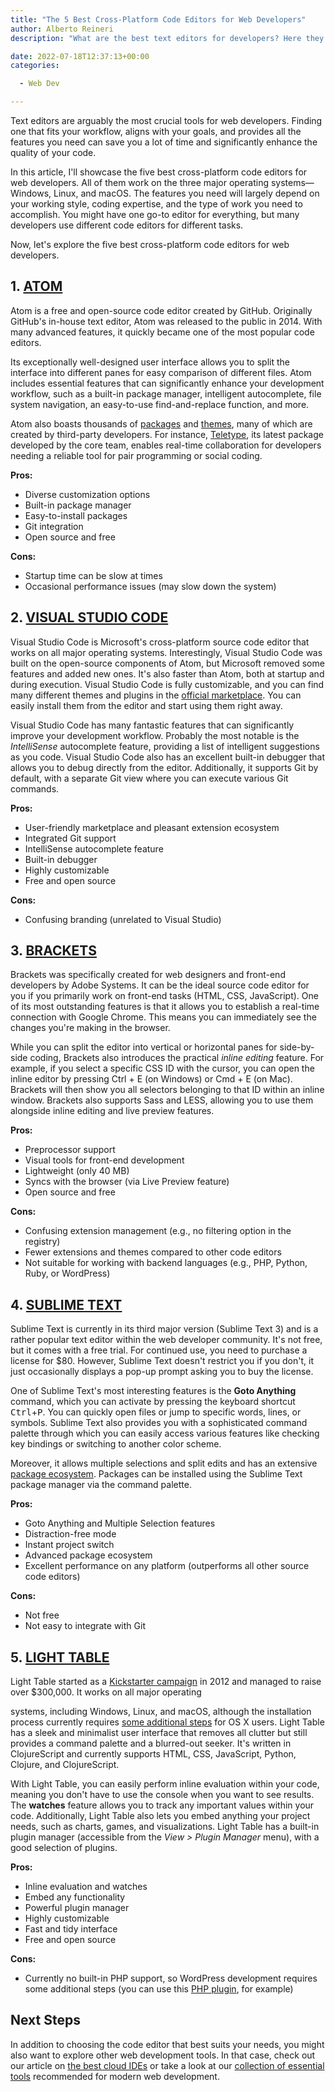 ```yaml
---
title: "The 5 Best Cross-Platform Code Editors for Web Developers"
author: Alberto Reineri
description: "What are the best text editors for developers? Here they are!!!"

date: 2022-07-18T12:37:13+00:00
categories:

  - Web Dev

---
```


Text editors are arguably the most crucial tools for web developers. Finding one that fits your workflow, aligns with your goals, and provides all the features you need can save you a lot of time and significantly enhance the quality of your code.

In this article, I'll showcase the five best cross-platform code editors for web developers. All of them work on the three major operating systems—Windows, Linux, and macOS. The features you need will largely depend on your working style, coding expertise, and the type of work you need to accomplish. You might have one go-to editor for everything, but many developers use different code editors for different tasks.

Now, let's explore the five best cross-platform code editors for web developers.

## 1. [ATOM][1]

Atom is a free and open-source code editor created by GitHub. Originally GitHub's in-house text editor, Atom was released to the public in 2014. With many advanced features, it quickly became one of the most popular code editors.

Its exceptionally well-designed user interface allows you to split the interface into different panes for easy comparison of different files. Atom includes essential features that can significantly enhance your development workflow, such as a built-in package manager, intelligent autocomplete, file system navigation, an easy-to-use find-and-replace function, and more.

Atom also boasts thousands of [packages][2] and [themes][3], many of which are created by third-party developers. For instance, [Teletype][4], its latest package developed by the core team, enables real-time collaboration for developers needing a reliable tool for pair programming or social coding.

**Pros:**
- Diverse customization options
- Built-in package manager
- Easy-to-install packages
- Git integration
- Open source and free

**Cons:**
- Startup time can be slow at times
- Occasional performance issues (may slow down the system)

## 2. [VISUAL STUDIO CODE][5]

Visual Studio Code is Microsoft's cross-platform source code editor that works on all major operating systems. Interestingly, Visual Studio Code was built on the open-source components of Atom, but Microsoft removed some features and added new ones. It's also faster than Atom, both at startup and during execution. Visual Studio Code is fully customizable, and you can find many different themes and plugins in the [official marketplace][6]. You can easily install them from the editor and start using them right away.

Visual Studio Code has many fantastic features that can significantly improve your development workflow. Probably the most notable is the _IntelliSense_ autocomplete feature, providing a list of intelligent suggestions as you code. Visual Studio Code also has an excellent built-in debugger that allows you to debug directly from the editor. Additionally, it supports Git by default, with a separate Git view where you can execute various Git commands.

**Pros:**
- User-friendly marketplace and pleasant extension ecosystem
- Integrated Git support
- IntelliSense autocomplete feature
- Built-in debugger
- Highly customizable
- Free and open source

**Cons:**
- Confusing branding (unrelated to Visual Studio)

## 3. [BRACKETS][7]

Brackets was specifically created for web designers and front-end developers by Adobe Systems. It can be the ideal source code editor for you if you primarily work on front-end tasks (HTML, CSS, JavaScript). One of its most outstanding features is that it allows you to establish a real-time connection with Google Chrome. This means you can immediately see the changes you're making in the browser.

While you can split the editor into vertical or horizontal panes for side-by-side coding, Brackets also introduces the practical _inline editing_ feature. For example, if you select a specific CSS ID with the cursor, you can open the inline editor by pressing Ctrl + E (on Windows) or Cmd + E (on Mac). Brackets will then show you all selectors belonging to that ID within an inline window. Brackets also supports Sass and LESS, allowing you to use them alongside inline editing and live preview features.

**Pros:**
- Preprocessor support
- Visual tools for front-end development
- Lightweight (only 40 MB)
- Syncs with the browser (via Live Preview feature)
- Open source and free

**Cons:**
- Confusing extension management (e.g., no filtering option in the registry)
- Fewer extensions and themes compared to other code editors
- Not suitable for working with backend languages (e.g., PHP, Python, Ruby, or WordPress)

## 4. [SUBLIME TEXT][8]

Sublime Text is currently in its third major version (Sublime Text 3) and is a rather popular text editor within the web developer community. It's not free, but it comes with a free trial. For continued use, you need to purchase a license for $80. However, Sublime Text doesn't restrict you if you don't, it just occasionally displays a pop-up prompt asking you to buy the license.

One of Sublime Text's most interesting features is the __Goto Anything__ command, which you can activate by pressing the keyboard shortcut <kbd>Ctrl</kbd>+<kbd>P</kbd>. You can quickly open files or jump to specific words, lines, or symbols. Sublime Text also provides you with a sophisticated command palette through which you can easily access various features like checking key bindings or switching to another color scheme.

Moreover, it allows multiple selections and split edits and has an extensive [package ecosystem][9]. Packages can be installed using the Sublime Text package manager via the command palette.

**Pros:**
- Goto Anything and Multiple Selection features
- Distraction-free mode
- Instant project switch
- Advanced package ecosystem
- Excellent performance on any platform (outperforms all other source code editors)

**Cons:**
- Not free
- Not easy to integrate with Git

## 5. [LIGHT TABLE][10]

Light Table started as a [Kickstarter campaign][11] in 2012 and managed to raise over $300,000. It works on all major operating

 systems, including Windows, Linux, and macOS, although the installation process currently requires [some additional steps][12] for OS X users. Light Table has a sleek and minimalist user interface that removes all clutter but still provides a command palette and a blurred-out seeker. It's written in ClojureScript and currently supports HTML, CSS, JavaScript, Python, Clojure, and ClojureScript.

With Light Table, you can easily perform inline evaluation within your code, meaning you don't have to use the console when you want to see results. The __watches__ feature allows you to track any important values within your code. Additionally, Light Table also lets you embed anything your project needs, such as charts, games, and visualizations. Light Table has a built-in plugin manager (accessible from the _View > Plugin Manager_ menu), with a good selection of plugins.

**Pros:**
- Inline evaluation and watches
- Embed any functionality
- Powerful plugin manager
- Highly customizable
- Fast and tidy interface
- Free and open source

**Cons:**
- Currently no built-in PHP support, so WordPress development requires some additional steps (you can use this [PHP plugin][13], for example)

## Next Steps

In addition to choosing the code editor that best suits your needs, you might also want to explore other web development tools. In that case, check out our article on [the best cloud IDEs][14] or take a look at our [collection of essential tools][15] recommended for modern web development.

[1]: https://atom.io/
[2]: https://atom.io/packages
[3]: https://atom.io/themes
[4]: https://teletype.atom.io/
[5]: https://code.visualstudio.com/
[6]: https://marketplace.visualstudio.com/vscode
[7]: http://brackets.io/
[8]: https://www.sublimetext.com/
[9]: https://packagecontrol.io/
[10]: http://lighttable.com/
[11]: https://www.kickstarter.com/projects/ibdknox/light-table
[12]: https://github.com/LightTable/LightTable/blob/master/README.md#downloads
[13]: https://github.com/thierrymarianne/LightTable-PHP
[14]: http://www.developerdrive.com/2018/01/9-best-free-cloud-ides/
[15]: http://www.developerdrive.com/2015/02/essential-tools-for-modern-web-development/
